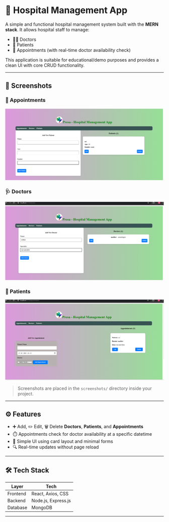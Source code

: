 # 🏥 Hospital Management App

A simple and functional hospital management system built with the **MERN stack**. It allows hospital staff to manage:

- 🧑‍⚕️ Doctors
- 🧍 Patients
- 📅 Appointments (with real-time doctor availability check)

This application is suitable for educational/demo purposes and provides a clean UI with core CRUD functionality.

---

## 📸 Screenshots

### 📅 Appointments
![Appointments Screenshot](screenshots/appointments.png)

### 🩺 Doctors
![Doctors Screenshot](screenshots/doctors.png)

### 👤 Patients
![Patients Screenshot](screenshots/patients.png)

> Screenshots are placed in the `screenshots/` directory inside your project.

---

## ⚙️ Features

- ➕ Add, ✏️ Edit, 🗑️ Delete **Doctors**, **Patients**, and **Appointments**
- ⏱️ Appointments check for doctor availability at a specific datetime
- 🧾 Simple UI using card layout and minimal forms
- 🔍 Real-time updates without page reload

---

## 🛠️ Tech Stack

| Layer      | Tech                             |
|------------|----------------------------------|
| Frontend   | React, Axios, CSS                |
| Backend    | Node.js, Express.js              |
| Database   | MongoDB                          |


---
